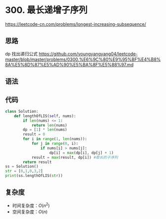 # 300. 最长递增子序列
https://leetcode-cn.com/problems/longest-increasing-subsequence/
## 思路
dp 找出递归公式
https://github.com/youngyangyang04/leetcode-master/blob/master/problems/0300.%E6%9C%80%E9%95%BF%E4%B8%8A%E5%8D%87%E5%AD%90%E5%BA%8F%E5%88%97.md
## 语法

## 代码
```python
class Solution:
    def lengthOfLIS(self, nums):
        if len(nums) <= 1:
            return len(nums)
        dp = [1] * len(nums)
        result = 0
        for i in range(1, len(nums)):
            for j in range(0, i):
                if nums[i] > nums[j]:
                    dp[i] = max(dp[i], dp[j] + 1)
            result = max(result, dp[i]) #取长的子序列
        return result
ss = Solution()
str = [0,1,0,3,2]
print(ss.lengthOfLIS(str))
```
## 复杂度
- 时间复杂度：$O(n^2)$ 
- 空间复杂度：$O(n)$


